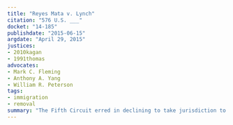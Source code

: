 ```yaml
---
title: "Reyes Mata v. Lynch"
citation: "576 U.S. ___"
docket: "14-185"
publishdate: "2015-06-15"
argdate: "April 29, 2015"
justices:
- 2010kagan
- 1991thomas
advocates:
- Mark C. Fleming
- Anthony A. Yang
- William R. Peterson
tags:
- immigration
- removal
summary: "The Fifth Circuit erred in declining to take jurisdiction to review the Board of Immigration Appeals’ decision denying Mata’s request for equitable tolling of the time limit for filing a motion to reopen Mata’s deportation case."
---
```


